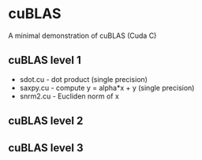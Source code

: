 # cuBLAS

A minimal demonstration of cuBLAS (Cuda C)

## cuBLAS level 1
* sdot.cu - dot product (single precision)
* saxpy.cu - compute y = alpha*x + y (single precision)
* snrm2.cu - Eucliden norm of x

## cuBLAS level 2

## cuBLAS level 3
